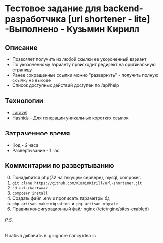 # Тестовое задание для backend-разработчика [url shortener - lite] -Выполнено - Кузьмин Кирилл

## Описание
 - Позволяет получить из любой ссылки ее укороченный вариант
 - По укороченному варианту происходит редирект на оригинальную страницу
 - Ранее сокращенные ссылки можно "развернуть" - получить полную ссылку на выходе
 - Список доступных действий доступен по /api/help
 
## Технологии
 - [Laravel](https://laravel.com/)
 - [Hashids](https://hashids.org/) -  Для генерации уникальных коротких ссылок
 
## Затраченное время
  - Код - 2 часа
  - Развертывание - 1 час

## Комментарии по развертыванию
  0. Понадобится php(7.2 на текущем сервере), mysql, composer.
  0. `git clone https://github.com/KuzminKirill/url-shortener.git`
  0. `cd url-shortener`
  0. `composer install`
  0. Создать файл .env и прописать параметры бд
  0. `php artisan make:migration и php artisan migrate`
  0. Правим конфигурационный файл nginx (/etc/nginx/sites-enabled)
  
###### P.S.
Я забыл добавить в .ginignore папку idea :c
